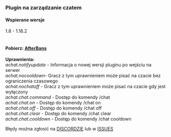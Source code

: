 ### Plugin na zarządzanie czatem

#### Wspierane wersje
1.8 - 1.18.2
<br><br>
#### Pobierz: [AfterBans](https://github.com/aftermc/AfterChat/releases) <br>
**Uprawnienia:**<br>
_achat.notifyupdate_ - Informacja o nowej wersji pluginu po wejściu na serwer <br>
_achat.nocooldown_- Gracz z tym uprawnieniem może pisać na czacie bez ograniczenia czasowego <br>
_achat.nochatoff_ - Gracz z tym uprawnieniem może pisać na czacie gdy jest wyłączony <br>
_achat.chat.command_ - Dostęp do komendy /chat <br>
_achat.chat.on_ - Dostęp do komendy /chat on <br>
_achat.chat.off_ - Dostęp do komendy /chat off <br>
_achat.chat.clear_ - Dostęp do komendy /chat clear <br>
_achat.chat.cooldown_ - Dostęp do komendy /chat cooldown <br>

Błędy można zgłosić na [DISCORDZIE](https://dc.aftermc.pl) lub w [ISSUES](https://github.com/aftermc/AfterChat/issues)
